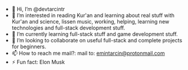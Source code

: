 - 👋 Hi, I’m @devtarcintr
- 👀 I’m interested in reading Kur'an and learning about real stuff with Kur'an and science, lissen music, working, helping, learning new technologies and full-stack development stuff.
- 🌱 I’m currently learning full-stack stuff and game development stuff. 
- 💞️ I’m looking to collaborate on useful full-stack and complete projects for beginners.
- 📫 How to reach me mail?: mail to: emintarcin@protonmail.com
- ⚡ Fun fact: Elon Musk

<!---
devtarcintr/devtarcintr is a ✨ special ✨ repository because its `README.md` (this file) appears on your GitHub profile.
You can click the Preview link to take a look at your changes.
--->
